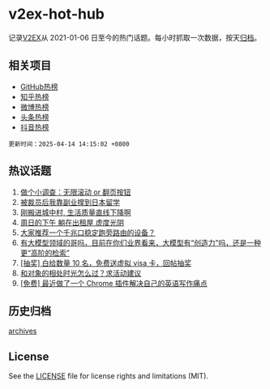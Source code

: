 # v2ex-hot-hub

 记录[V2EX](https://www.v2ex.com/)从 2021-01-06 日至今的热门话题。每小时抓取一次数据，按天[归档](archives)。
 
 ## 相关项目

- [GitHub热榜](https://github.com/snaildev/github-hot-hub)
- [知乎热榜](https://github.com/snaildev/zhihu-hot-hub)
- [微博热榜](https://github.com/snaildev/weibo-hot-hub)
- [头条热榜](https://github.com/snaildev/toutiao-hot-hub)
- [抖音热榜](https://github.com/snaildev/douyin-hot-hub)


 `更新时间：2025-04-14 14:15:02 +0800`

## 热议话题

1. [做个小调查：无限滚动 or 翻页按钮](https://www.v2ex.com/t/1125134)
1. [被裁员后我靠副业撑到日本留学](https://www.v2ex.com/t/1125200)
1. [刚搬进城中村, 生活质量直线下降啊](https://www.v2ex.com/t/1125202)
1. [周日的下午 躺在出租屋 虚度光阴](https://www.v2ex.com/t/1125108)
1. [大家推荐一个千兆口稳定跑旁路由的设备？](https://www.v2ex.com/t/1125198)
1. [有大模型领域的哥吗，目前在你们业界看来，大模型有“创造力”吗，还是一种更“高阶的检索”](https://www.v2ex.com/t/1125197)
1. [[抽奖] 白给数量 10 名，免费送虚拟 visa 卡，回帖抽奖](https://www.v2ex.com/t/1125241)
1. [和对象的相处时光怎么过？求活动建议](https://www.v2ex.com/t/1125137)
1. [[免费] 最近做了一个 Chrome 插件解决自己的英语写作痛点](https://www.v2ex.com/t/1125210)

## 历史归档

[archives](archives)

## License

See the [LICENSE](LICENSE) file for license rights and limitations (MIT).
